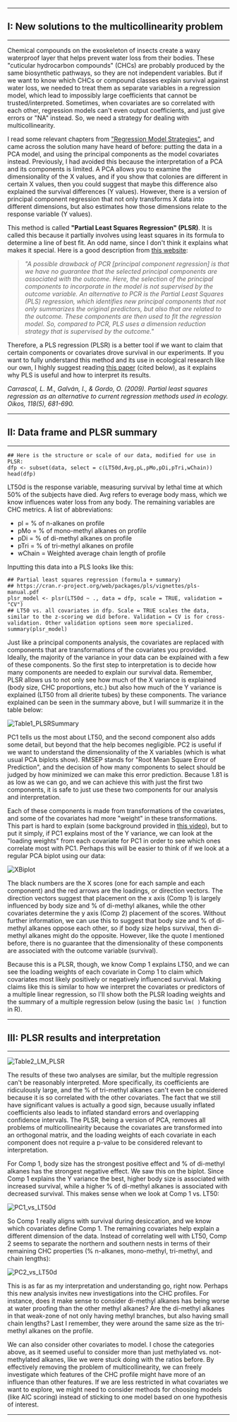 ***

## I: New solutions to the multicollinearity problem 
***
Chemical compounds on the exoskeleton of insects create a waxy waterproof layer that helps prevent water loss from their bodies. These "cuticular hydrocarbon compounds" (CHCs) are probably produced by the same biosynthetic pathways, so they are not independent variables. But if we want to know which CHCs or compound classes explain survival against water loss, we needed to treat them as separate variables in a regression model, which lead to impossibly large coefficients that cannot be trusted/interpreted. Sometimes, when covariates are so correlated with each other, regression models can't even output coefficients, and just give errors or "NA" instead. So, we need a strategy for dealing with multicollinearity. 

I read some relevant chapters from ["Regression Model Strategies"](https://link.springer.com/book/10.1007/978-3-319-19425-7), and came across the solution many have heard of before: putting the data in a PCA model, and using the principal components as the model covariates instead. Previously, I had avoided this because the interpretation of a PCA and its components is limited. A PCA allows you to examine the dimensionality of the X values, and if you show that colonies are different in certain X values, then you could suggest that maybe this difference also explained the survival differences (Y values). However, there is a version of principal component regression that not only transforms X data into different dimensions, but also estimates how those dimensions relate to the response variable (Y values).

This method is called **"Partial Least Squares Regression" (PLSR)**. It is called this because it partially involves using least squares in its formula to determine a line of best fit. An odd name, since I don't think it explains what makes it special. Here is a good description from [this website](http://www.sthda.com/english/articles/37-model-selection-essentials-in-r/152-principal-component-and-partial-least-squares-regression-essentials/): 

> *"A possible drawback of PCR [principal component regression] is that we have no guarantee that the selected principal components are associated with the outcome. Here, the selection of the principal components to incorporate in the model is not supervised by the outcome variable. An alternative to PCR is the Partial Least Squares (PLS) regression, which identifies new principal components that not only summarizes the original predictors, but also that are related to the outcome. These components are then used to fit the regression model. So, compared to PCR, PLS uses a dimension reduction strategy that is supervised by the outcome."*

Therefore, a PLS regression (PLSR) is a better tool if we want to claim that certain components or covariates drove survival in our experiments. If you want to fully understand this method and its use in ecological research like our own, I highly suggest reading [this paper](https://onlinelibrary-wiley-com.libproxy.berkeley.edu/doi/10.1111/j.1600-0706.2008.16881.x) (cited below), as it explains why PLS is useful and how to interpret its results.

*Carrascal, L. M., Galván, I., & Gordo, O. (2009). Partial least squares regression as an alternative to current regression methods used in ecology. Oikos, 118(5), 681-690.*

***
## II: Data frame and PLSR summary 
***

```{r eval=TRUE}
## Here is the structure or scale of our data, modified for use in PLSR:
dfp <- subset(data, select = c(LT50d,Avg,pL,pMo,pDi,pTri,wChain))
head(dfp)
```
LT50d is the response variable, measuring survival by lethal time at which 50% of the subjects have died. Avg refers to everage body mass, which we know influences water loss from any body. The remaining variables are CHC metrics. A list of abbreviations:

- pl = % of n-alkanes on profile
- pMo = % of mono-methyl alkanes on profile
- pDi = % of di-methyl alkanes on profile
- pTri = % of tri-methyl alkanes on profile
- wChain = Weighted average chain length of profile

Inputting this data into a PLS looks like this:

```{r eval=TRUE}
## Partial least squares regression (formula + summary)
## https://cran.r-project.org/web/packages/pls/vignettes/pls-manual.pdf
plsr_model <- plsr(LT50d ~ ., data = dfp, scale = TRUE, validation = "CV")
## LT50 vs. all covariates in dfp. Scale = TRUE scales the data, similar to the z-scoring we did before. Validation = CV is for cross-validation. Other validation options seem more specialized. 
summary(plsr_model)
```
Just like a principal components analysis, the covariates are replaced with components that are transformations of the covariates you provided. Ideally, the majority of the variance in your data can be explained with a few of these components. So the first step to interpretation is to decide how many components are needed to explain our survival data. Remember, PLSR allows us to not only see how much of the X variance is explained (body size, CHC proportions, etc.) but also how much of the Y variance is explained (LT50 from all drierite tubes) by these components. The variance explained can be seen in the summary above, but I will summarize it in the table below:

![Table1_PLSRSummary](https://user-images.githubusercontent.com/15988774/209012213-26dffe8f-e920-43ca-8e75-14593d889e00.jpg)

PC1 tells us the most about LT50, and the second component also adds some detail, but beyond that the help becomes negligible. PC2 is useful if we want to understand the dimensionality of the X variables (which is what usual PCA biplots show). RMSEP stands for "Root Mean Square Error of Prediction", and the decision of how many components to select should be judged by how minimized we can make this error prediction. Because 1.81 is as low as we can go, and we can achieve this with just the first two components, it is safe to just use these two components for our analysis and interpretation.

Each of these components is made from transformations of the covariates, and some of the covariates had more "weight" in these transformations. This part is hard to explain (some background provided in [this video](https://youtu.be/Vf7doatc2rA)), but to put it simply, if PC1 explains most of the Y variance, we can look at the "loading weights" from each covariate for PC1 in order to see which ones correlate most with PC1. Perhaps this will be easier to think of if we look at a regular PCA biplot using our data:

![XBiplot](https://user-images.githubusercontent.com/15988774/209012296-47f0e6b5-6188-459d-a39a-e5ef078e093c.jpeg)

The black numbers are the X scores (one for each sample and each component) and the red arrows are the loadings, or direction vectors. The direction vectors suggest that placement on the x axis (Comp 1) is largely influenced by body size and % of di-methyl alkanes, while the other covariates determine the y axis (Comp 2) placement of the scores. Without further information, we can use this to suggest that body size and % of di-methyl alkanes oppose each other, so if body size helps survival, then di-methyl alkanes might do the opposite. However, like the quote I mentioned before, there is no guarantee that the dimensionality of these components are associated with the outcome variable (survival). 

Because this is a PLSR, though, we know Comp 1 explains LT50, and we can see the loading weights of each covariate in Comp 1 to claim which covariates most likely positively or negatively influenced survival. Making claims like this is similar to how we interpret the covariates or predictors of a multiple linear regression, so I'll show both the PLSR loading weights and the summary of a multiple regression below (using the basic `lm( )` function in R).

***
## III: PLSR results and interpretation 
***

![Table2_LM_PLSR](https://user-images.githubusercontent.com/15988774/209012367-4b0df348-a20c-4a09-b1b5-3c68b9de4f61.jpg)

The results of these two analyses are similar, but the multiple regression can't be reasonably interpreted. More specifically, its coefficients are ridiculously large, and the % of tri-methyl alkanes can't even be considered because it is so correlated with the other covariates. The fact that we still have significant values is actually a good sign, because usually inflated coefficients also leads to inflated standard errors and overlapping confidence intervals. The PLSR, being a version of PCA, removes all problems of multicollineairity because the covariates are transformed into an orthogonal matrix, and the loading weights of each covariate in each component does not require a p-value to be considered relevant to interpretation. 

For Comp 1, body size has the strongest positive effect and % of di-methyl alkanes has the strongest negative effect. We saw this on the biplot. Since Comp 1 explains the Y variance the best, higher body size is associated with increased survival, while a higher % of di-methyl alkanes is associated with decreased survival. This makes sense when we look at Comp 1 vs. LT50:

![PC1_vs_LT50d](https://user-images.githubusercontent.com/15988774/209012440-acf1150b-83d5-469a-a35f-88e6db3d6dfb.jpg)

So Comp 1 really aligns with survival during desiccation, and we know which covariates define Comp 1. The remaining covariates help explain a different dimension of the data. Instead of correlating well with LT50, Comp 2 seems to separate the northern and southern nests in terms of their remaining CHC properties (% n-alkanes, mono-methyl, tri-methyl, and chain lengths):

![PC2_vs_LT50d](https://user-images.githubusercontent.com/15988774/209012543-c5600233-5e36-477c-98f5-392eac84ced9.jpg)

This is as far as my interpretation and understanding go, right now. Perhaps this new analysis invites new investigations into the CHC profiles. For instance, does it make sense to consider di-methyl alkanes has being worse at water proofing than the other methyl alkanes? Are the di-methyl alkanes in that weak-zone of not only having methyl branches, but also having small chain lengths? Last I remember, they were around the same size as the tri-methyl alkanes on the profile. 

We can also consider other covariates to model. I chose the categories above, as it seemed useful to consider more than just methylated vs. not-methylated alkanes, like we were stuck doing with the ratios before. By effectively removing the problem of multicollinearity, we can freely investigate which features of the CHC profile might have more of an influence than other features. If we are less restricted in what covariates we want to explore, we might need to consider methods for choosing models (like AIC scoring) instead of sticking to one model based on one hypothesis of interest. 

***
